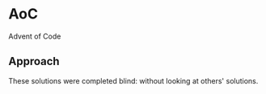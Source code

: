 # AoC
Advent of Code

## Approach
These solutions were completed blind: without looking at others' solutions.

